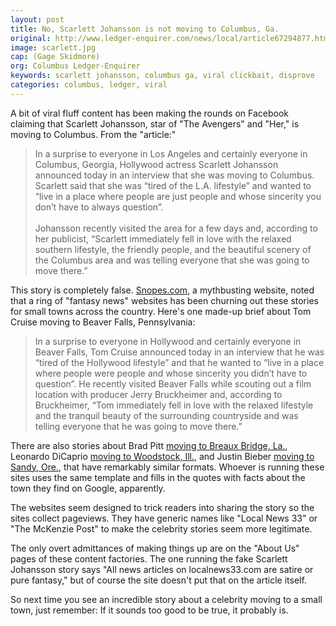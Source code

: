 ```yaml
---
layout: post
title: No, Scarlett Johansson is not moving to Columbus, Ga.
original: http://www.ledger-enquirer.com/news/local/article67294877.html
image: scarlett.jpg
cap: (Gage Skidmore)
org: Columbus Ledger-Enquirer
keywords: scarlett johansson, columbus ga, viral clickbait, disprove
categories: columbus, ledger, viral
---
```


A bit of viral fluff content has been making the rounds on Facebook claiming that Scarlett Johansson, star of "The Avengers" and "Her," is moving to Columbus. From the "article:"

<!--break-->

> In a surprise to everyone in Los Angeles and certainly everyone in Columbus, Georgia, Hollywood actress Scarlett Johansson announced today in an interview that she was moving to Columbus.  Scarlett said that she was “tired of the L.A. lifestyle” and wanted to “live in a place where people are just people and whose sincerity you don’t have to always question”.<br><br>Johansson recently visited the area for a few days and, according to her publicist, “Scarlett immediately fell in love with the relaxed southern lifestyle, the friendly people, and the beautiful scenery of the Columbus area and was telling everyone that she was going to move there.”

This story is completely false. [Snopes.com](http://www.snopes.com/celebrity-moving-small-towns/), a mythbusting website, noted that a ring of "fantasy news" websites has been churning out these stories for small towns across the country. Here's one made-up brief about Tom Cruise moving to Beaver Falls, Pennsylvania:

> In a surprise to everyone in Hollywood and certainly everyone in Beaver Falls, Tom Cruise announced today in an interview that he was “tired of the Hollywood lifestyle” and that he wanted to “live in a place where people were people and whose sincerity you didn’t have to question”. He recently visited Beaver Falls while scouting out a film location with producer Jerry Bruckheimer and, according to Bruckheimer, “Tom immediately fell in love with the relaxed lifestyle and the tranquil beauty of the surrounding countryside and was telling everyone that he was going to move there.”

There are also stories about Brad Pitt [moving to Breaux Bridge, La.](http://www.mckenziepost.com/new-orleans/brad-pitt-and-angelina-moving-to-breaux-bridge-louisiana/), Leonardo DiCaprio [moving to Woodstock, Ill.](http://www.snopes.com/leonardo-dicaprio-woodstock-illinois/), and Justin Bieber [moving to Sandy, Ore.](http://www.thatsfake.com/is-pop-star-justin-bieber-moving-to-sandy-in-oregon/), that have remarkably similar formats. Whoever is running these sites uses the same template and fills in the quotes with facts about the town they find on Google, apparently.

The websites seem designed to trick readers into sharing the story so the sites collect pageviews. They have generic names like "Local News 33" or "The McKenzie Post" to make the celebrity stories seem more legitimate.

The only overt admittances of making things up are on the "About Us" pages of these content factories. The one running the fake Scarlett Johansson story says "All news articles on localnews33.com are satire or pure fantasy," but of course the site doesn't put that on the article itself.

So next time you see an incredible story about a celebrity moving to a small town, just remember: If it sounds too good to be true, it probably is.